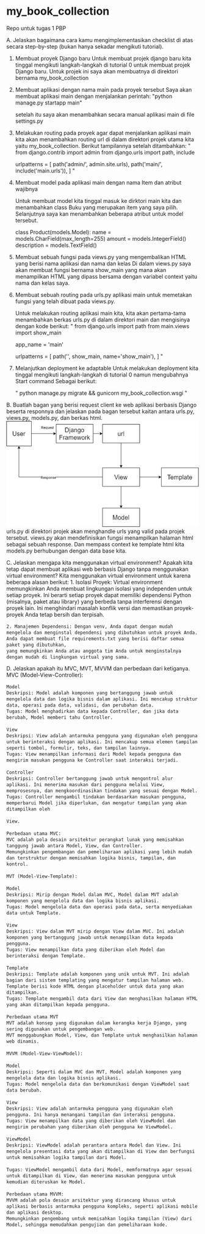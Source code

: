 # my_book_collection
Repo untuk tugas 1 PBP

A. Jelaskan bagaimana cara kamu mengimplementasikan checklist di atas secara step-by-step (bukan hanya sekadar mengikuti tutorial).
1. Membuat proyek Django baru
    Untuk membuat projek django baru kita tinggal mengikuti langkah-langkah di tutorial 0 untuk membuat projek Django baru. Untuk projek ini saya akan membuatnya di direktori bernama my_book_collection
2. Membuat aplikasi dengan nama main pada proyek tersebut
    Saya akan membuat aplikasi main dengan menjalankan perintah:
    "python manage.py startapp main"

    setelah itu saya akan menambahkan secara manual aplikasi main di file settings.py
3. Melakukan routing pada proyek agar dapat menjalankan aplikasi main
    kita akan menambahkan routing url di dalam direktori projek utama kita yaitu my_book_collection. Berikut tampilannya setelah ditambahkan:
    "
    from django.contrib import admin
    from django.urls import path, include

    urlpatterns = [
        path('admin/', admin.site.urls),
        path('main/', include('main.urls')),
    ]
    "

4. Membuat model pada aplikasi main dengan nama Item dan atribut wajibnya

    Untuk membuat model kita tinggal masuk ke dirktori main kita dan menambahkan class Buku yang merupakan item yang saya pilih. Selanjutnya saya kan menambahkan beberapa atribut untuk model tersebut.
    
    class Product(models.Model):
        name = models.CharField(max_length=255)
        amount = models.IntegerField()
        description = models.TextField()

5. Membuat sebuah fungsi pada views.py yang mengembalikan HTML yang berisi nama aplikasi dan nama dan kelas
    Di dalam views.py saya akan membuat fungsi bernama show_main yang mana akan menampilkan HTML yang dipass bersama dengan variabel context yaitu nama dan kelas saya.

6. Membuat sebuah routing pada urls.py aplikasi main untuk memetakan fungsi yang telah dibuat pada views.py.
    
    Untuk melakukan routing aplikasi main kita, kita akan pertama-tama menambahkan berkas urls.py di dalam direktori main dan mengisinya dengan kode berikut:
    "
    from django.urls import path
    from main.views import show_main

    app_name = 'main'

    urlpatterns = [
        path('', show_main, name='show_main'),
    ]
    "

7. Melanjutkan deployment ke adaptable
    Untuk melakukan deployment kita tinggal mengikuti langkah-langkah di tutorial 0 namun mengubahnya Start command Sebagai berikut:

    "
    python manage.py migrate && gunicorn my_book_collection.wsgi
    " 

B. Buatlah bagan yang berisi request client ke web aplikasi berbasis Django beserta responnya dan jelaskan pada bagan tersebut kaitan antara urls.py, views.py, models.py, dan berkas html.
    ![Alt text](diagram.jpg)
    urls.py di direktori projek akan menghandle urls yang valid pada projek tersebut. 
    views.py akan mendefinisikan fungsi menampilkan halaman html sebagai sebuah response. Dan mempass context ke template html kita
    models.py berhubungan dengan data base kita. 


C. Jelaskan mengapa kita menggunakan virtual environment? Apakah kita tetap dapat membuat aplikasi web berbasis Django tanpa menggunakan virtual environment?
    Kita menggunakan virtual environment untuk karena beberapa alasan berikut:
    1. Isolasi Proyek: Virtual environment memungkinkan Anda membuat lingkungan isolasi yang independen untuk setiap proyek. 
    Ini berarti setiap proyek dapat memiliki dependensi Python (misalnya, paket atau library) yang berbeda tanpa interferensi dengan proyek lain. Ini
    menghindari masalah konflik versi dan memastikan proyek-proyek Anda tetap bersih dan terpisah.

    2. Manajemen Dependensi: Dengan venv, Anda dapat dengan mudah mengelola dan menginstal dependensi yang dibutuhkan untuk proyek Anda. 
    Anda dapat membuat file requirements.txt yang berisi daftar semua paket yang dibutuhkan, 
    yang memungkinkan Anda atau anggota tim Anda untuk menginstalnya dengan mudah di lingkungan virtual yang sama.

D. Jelaskan apakah itu MVC, MVT, MVVM dan perbedaan dari ketiganya.
    MVC (Model-View-Controller):

    Model
    Deskripsi: Model adalah komponen yang bertanggung jawab untuk mengelola data dan logika bisnis dalam aplikasi. Ini mencakup struktur data, operasi pada data, validasi, dan perubahan data.
    Tugas: Model menghadirkan data kepada Controller, dan jika data berubah, Model memberi tahu Controller.

    View
    Deskripsi: View adalah antarmuka pengguna yang digunakan oleh pengguna untuk berinteraksi dengan aplikasi. Ini mencakup semua elemen tampilan seperti tombol, formulir, teks, dan tampilan lainnya.
    Tugas: View menampilkan informasi dari Model kepada pengguna dan mengirim masukan pengguna ke Controller saat interaksi terjadi.
    
    Controller
    Deskripsi: Controller bertanggung jawab untuk mengontrol alur aplikasi. Ini menerima masukan dari pengguna melalui View, memprosesnya, dan mengkoordinasikan tindakan yang sesuai dengan Model.
    Tugas: Controller mengambil tindakan berdasarkan masukan pengguna, memperbarui Model jika diperlukan, dan mengatur tampilan yang akan ditampilkan oleh 
    
    View.
    
    Perbedaan utama MVC:
    MVC adalah pola desain arsitektur perangkat lunak yang memisahkan tanggung jawab antara Model, View, dan Controller.
    Memungkinkan pengembangan dan pemeliharaan aplikasi yang lebih mudah dan terstruktur dengan memisahkan logika bisnis, tampilan, dan kontrol.
    
    MVT (Model-View-Template):
    
    Model
    Deskripsi: Mirip dengan Model dalam MVC, Model dalam MVT adalah komponen yang mengelola data dan logika bisnis aplikasi.
    Tugas: Model mengelola data dan operasi pada data, serta menyediakan data untuk Template.
    
    View
    Deskripsi: View dalam MVT mirip dengan View dalam MVC. Ini adalah komponen yang bertanggung jawab untuk menampilkan data kepada pengguna.
    Tugas: View menampilkan data yang diberikan oleh Model dan berinteraksi dengan Template.
    
    Template
    Deskripsi: Template adalah komponen yang unik untuk MVT. Ini adalah bagian dari sistem templating yang mengatur tampilan halaman web. Template berisi kode HTML dengan placeholder untuk data yang akan ditampilkan.
    Tugas: Template mengambil data dari View dan menghasilkan halaman HTML yang akan ditampilkan kepada pengguna.
    
    Perbedaan utama MVT
    MVT adalah konsep yang digunakan dalam kerangka kerja Django, yang sering digunakan untuk pengembangan web.
    MVT menggabungkan Model, View, dan Template untuk menghasilkan halaman web dinamis.
    
    MVVM (Model-View-ViewModel):
    
    Model
    Deskripsi: Seperti dalam MVC dan MVT, Model adalah komponen yang mengelola data dan logika bisnis aplikasi.
    Tugas: Model mengelola data dan berkomunikasi dengan ViewModel saat data berubah.
    
    View
    Deskripsi: View adalah antarmuka pengguna yang digunakan oleh pengguna. Ini hanya menangani tampilan dan interaksi pengguna.
    Tugas: View menampilkan data yang diberikan oleh ViewModel dan mengirim perubahan yang diberikan oleh pengguna ke ViewModel.
    
    ViewModel
    Deskripsi: ViewModel adalah perantara antara Model dan View. Ini mengelola presentasi data yang akan ditampilkan di View dan berfungsi untuk memisahkan logika tampilan dari Model.
    
    Tugas: ViewModel mengambil data dari Model, memformatnya agar sesuai untuk ditampilkan di View, dan menerima masukan pengguna untuk kemudian diteruskan ke Model.
    
    Perbedaan utama MVVM:
    MVVM adalah pola desain arsitektur yang dirancang khusus untuk aplikasi berbasis antarmuka pengguna kompleks, seperti aplikasi mobile dan aplikasi desktop.
    Memungkinkan pengembang untuk memisahkan logika tampilan (View) dari Model, sehingga memudahkan pengujian dan pemeliharaan kode.
